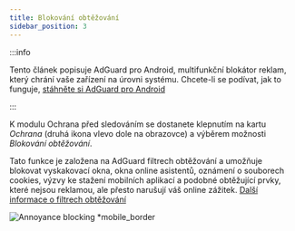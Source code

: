 ```yaml
---
title: Blokování obtěžování
sidebar_position: 3
---
```


:::info

Tento článek popisuje AdGuard pro Android, multifunkční blokátor reklam, který chrání vaše zařízení na úrovni systému. Chcete-li se podívat, jak to funguje, [stáhněte si AdGuard pro Android](https://agrd.io/download-kb-adblock)

:::

K modulu Ochrana před sledováním se dostanete klepnutím na kartu _Ochrana_ (druhá ikona vlevo dole na obrazovce) a výběrem možnosti _Blokování obtěžování_.

Tato funkce je založena na AdGuard filtrech obtěžování a umožňuje blokovat vyskakovací okna, okna online asistentů, oznámení o souborech cookies, výzvy ke stažení mobilních aplikací a podobné obtěžující prvky, které nejsou reklamou, ale přesto narušují váš online zážitek. [Další informace o filtrech obtěžování](/general/ad-filtering/adguard-filters/#adguard-filters)

![Annoyance blocking \*mobile_border](https://cdn.adtidy.org/blog/new/lwujvannoyance.png)
